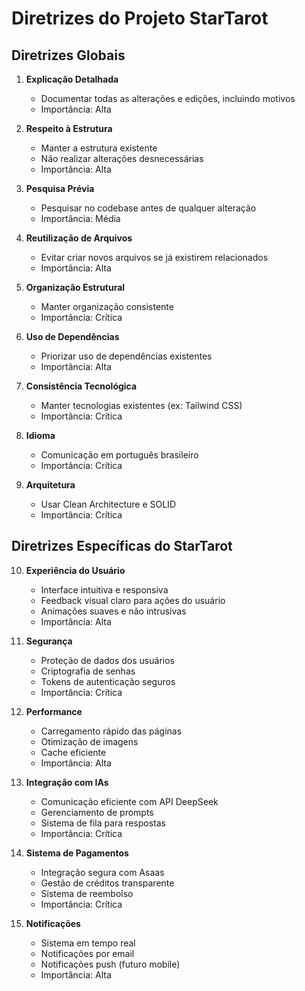 # Diretrizes do Projeto StarTarot

## Diretrizes Globais

1. **Explicação Detalhada**
   - Documentar todas as alterações e edições, incluindo motivos
   - Importância: Alta

2. **Respeito à Estrutura**
   - Manter a estrutura existente
   - Não realizar alterações desnecessárias
   - Importância: Alta

3. **Pesquisa Prévia**
   - Pesquisar no codebase antes de qualquer alteração
   - Importância: Média

4. **Reutilização de Arquivos**
   - Evitar criar novos arquivos se já existirem relacionados
   - Importância: Alta

5. **Organização Estrutural**
   - Manter organização consistente
   - Importância: Crítica

6. **Uso de Dependências**
   - Priorizar uso de dependências existentes
   - Importância: Alta

7. **Consistência Tecnológica**
   - Manter tecnologias existentes (ex: Tailwind CSS)
   - Importância: Crítica

8. **Idioma**
   - Comunicação em português brasileiro
   - Importância: Crítica

9. **Arquitetura**
   - Usar Clean Architecture e SOLID
   - Importância: Crítica

## Diretrizes Específicas do StarTarot

10. **Experiência do Usuário**
    - Interface intuitiva e responsiva
    - Feedback visual claro para ações do usuário
    - Animações suaves e não intrusivas
    - Importância: Alta

11. **Segurança**
    - Proteção de dados dos usuários
    - Criptografia de senhas
    - Tokens de autenticação seguros
    - Importância: Crítica

12. **Performance**
    - Carregamento rápido das páginas
    - Otimização de imagens
    - Cache eficiente
    - Importância: Alta

13. **Integração com IAs**
    - Comunicação eficiente com API DeepSeek
    - Gerenciamento de prompts
    - Sistema de fila para respostas
    - Importância: Crítica

14. **Sistema de Pagamentos**
    - Integração segura com Asaas
    - Gestão de créditos transparente
    - Sistema de reembolso
    - Importância: Crítica

15. **Notificações**
    - Sistema em tempo real
    - Notificações por email
    - Notificações push (futuro mobile)
    - Importância: Alta
